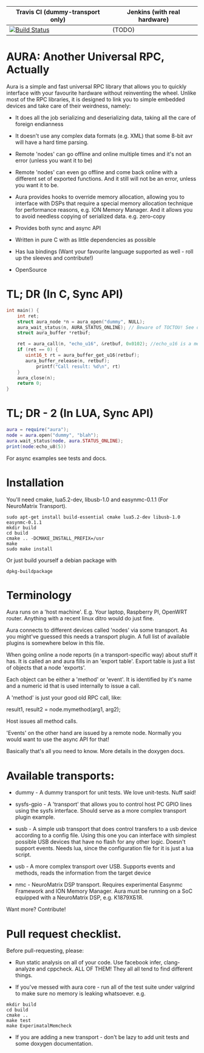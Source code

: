 | **Travis CI (dummy-transport only)** | **Jenkins (with real hardware)** |
|------------------|----------------------|
| [![Build Status](https://travis-ci.org/nekromant/aura.svg?branch=master)](https://travis-ci.org/nekromant/aura) |   (TODO) |

# AURA: Another Universal RPC, Actually

Aura is a simple and fast universal RPC library that allows you to quickly interface
with your favourite hardware without reinventing the wheel. Unlike most of the RPC
libraries, it is designed to link you to simple embedded devices and take care of their 
weirdness, namely: 

* It does all the job serializing and deserializing data, taking all the care of foreign endianness

* It doesn't use any complex data formats (e.g. XML) that some 8-bit avr will have a hard time 
  parsing. 
 
* Remote 'nodes' can go offline and online multiple times and it's not an error (unless you want it to be)

* Remote 'nodes' can even go offline and come back online with a different set of exported functions. And it 
  still will not be an error, unless you want it to be. 

* Aura provides hooks to override memory allocation, allowing you to interface with DSPs that require
  a special memory allocation technique for performance reasons, e.g. ION Memory Manager. And it allows
  you to avoid needless copying of serialized data. e.g. zero-copy

* Provides both sync and async API

* Written in pure C with as little dependencies as possible

* Has lua bindings (Want your favourite language supported as well - roll up the sleeves and contribute!)

* OpenSource

# TL; DR (In C, Sync API)

```C
int main() {
	int ret; 
	struct aura_node *n = aura_open("dummy", NULL);
	aura_wait_status(n, AURA_STATUS_ONLINE); // Beware of TOCTOU! See docs!
	struct aura_buffer *retbuf; 

	ret = aura_call(n, "echo_u16", &retbuf, 0x0102); //echo_u16 is a method on a remote device
	if (ret == 0) {
	   uint16_t rt = aura_buffer_get_u16(retbuf);
	   aura_buffer_release(n, retbuf);
           printf("Call result: %d\n", rt)
	}
	aura_close(n);
	return 0;
}
```

# TL; DR - 2 (In LUA, Sync API)

```lua
aura = require("aura");
node = aura.open("dummy", "blah");
aura.wait_status(node, aura.STATUS_ONLINE); 
print(node:echo_u8(5))

```

For async examples see tests and docs. 

# Installation

You'll need cmake, lua5.2-dev, libusb-1.0 and easynmc-0.1.1 (For NeuroMatrix Transport).

```
sudo apt-get install build-essential cmake lua5.2-dev libusb-1.0 easynmc-0.1.1
mkdir build
cd build
cmake .. -DCMAKE_INSTALL_PREFIX=/usr
make
sudo make install
```

Or just build yourself a debian package with
```
dpkg-buildpackage
```

# Terminology

Aura runs on a 'host machine'. E.g. Your laptop, Raspberry PI, OpenWRT router. Anything 
with a recent linux ditro would do just fine. 

Aura connects to different devices called 'nodes' via some transport. As you might've guessed this 
needs a transport plugin. A full list of available plugins is somewhere below in this file. 

When going online a node reports (in a transport-specific way) about stuff it has. It is called an 
and aura fills in an 'export table'. Export table is just a list of objects that a node 'exports'. 

Each object can be either a 'method' or 'event'. It is identified by it's name and a numeric id that is 
used internally to issue a call.

A 'method' is just your good old RPC call, like: 

result1, result2 = node.mymethod(arg1, arg2);

Host issues all method calls. 

'Events' on the other hand are issued by a remote node. Normally you would want to use the async API for that!

Basically that's all you need to know. More details in the doxygen docs. 

# Available transports: 

* dummy - A dummy transport for unit tests. We love unit-tests. Nuff said!

* sysfs-gpio - A 'transport' that allows you to control host PC GPIO lines using the sysfs interface. Should serve as a more complex transport plugin example.  

* susb - A simple usb transport that does control transfers to a usb device according to a config file. Using this one you can interface with simplest possible USB devices that have no flash for any other logic. Doesn't support events. Needs lua, since the configuration file for it is just a lua script. 

* usb - A more complex transport over USB. Supports events and methods, reads the information from the target device

* nmc - NeuroMatrix DSP transport. Requires experimental Easynmc Framework and ION Memory Manager. Aura must be running on a SoC equipped with a NeuroMatrix DSP, e.g. K1879ХБ1Я.

Want more? Contribute!

# Pull request checklist. 

Before pull-requesting, please: 

* Run static analysis on all of your code. Use facebook infer, clang-analyze and cppcheck. ALL OF THEM! They all all tend to find different things.

* If you've messed with aura core - run all of the test suite under valgrind to make sure no memory is leaking whatsoever. e.g.

```
mkdir build
cd build
cmake ..
make test
make ExperimatalMemcheck
```

* If you are adding a new transport - don't be lazy to add unit tests and some doxygen documentation.